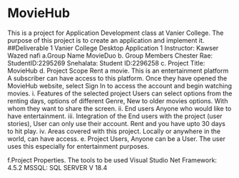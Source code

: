 # MovieHub
 This is a project for Application Development class at Vanier College. The purpose of this project is to create an application and implement it.
##Deliverable 1
Vanier College Desktop Application 1
Instructor: Kawser Wazed nafi
a.Group Name MovieDuo
b. Group Members 
Chester Rae: StudentID:2295269
Snehalata: Student ID:2296258
c. Project Title: MovieHub
d. Project Scope 
Rent a movie.
This is an entertainment platform 
A subscriber can have access to this platform.
Once they have opened the MovieHub website, select Sign In to access the account and begin watching movies. 
i. Features of the selected project
Users can select options from the renting days, options of different Genre, 
New to older movies options. With whom they want to share the screen.
ii. End users
Anyone who would like to have entertainment.
iii. Integration of the End users with the project (user stories), 
User can only use their account.
Rent and you have upto  30 days to hit play.
iv. Areas covered with this project.
Locally or anywhere in the world, can have access. 
e. Project Users, 
 Anyone can be a User. The user uses this especially for entertainment purposes.
 
 
f.Project Properties.
 The tools to be used 
Visual Studio 
Net Framework: 4.5.2
MSSQL: SQL SERVER V 18.4
